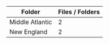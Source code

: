 | Folder          |   Files / Folders |
|-----------------|-------------------|
| Middle Atlantic |                 2 |
| New England     |                 2 |
